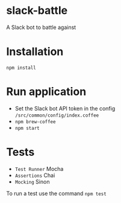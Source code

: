 # slack-battle
A Slack bot to battle against

# Installation 

`npm install`

# Run application

* Set the Slack bot API token in the config `/src/common/config/index.coffee`
* `npm brew-coffee`
* `npm start`

# Tests

* `Test Runner` Mocha
* `Assertions` Chai
* `Mocking` Sinon

To run a test use the command `npm test`
